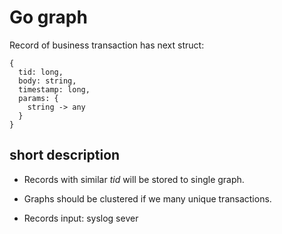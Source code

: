 # Go graph

Record of business transaction has next struct: 
```
{
  tid: long,
  body: string,
  timestamp: long,
  params: {
    string -> any
  }
}
```

## short description  

* Records with similar *tid* will be stored to single graph.

* Graphs should be clustered if we many unique transactions.

* Records input: syslog sever
